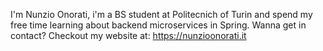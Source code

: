 I'm Nunzio Onorati, i'm a BS student at Politecnich of Turin and spend my free time learning about backend microservices in Spring.
Wanna get in contact? Checkout my website at: [https://nunzioonorati.it
](https://nunzioonorati.onrender.com)
